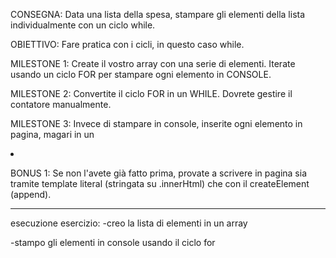 CONSEGNA:
Data una lista della spesa, stampare gli elementi della lista individualmente con un ciclo while.

 OBIETTIVO:
Fare pratica con i cicli, in questo caso while.

 MILESTONE 1:
Create il vostro array con una serie di elementi.
Iterate usando un ciclo FOR per stampare ogni elemento in CONSOLE.

 MILESTONE 2:
Convertite il ciclo FOR in un WHILE. Dovrete gestire il contatore manualmente. 

 MILESTONE 3:
Invece di stampare in console, inserite ogni elemento in pagina, magari in un <li>

 BONUS 1:
Se non l'avete già fatto prima, provate a scrivere in pagina sia tramite template literal (stringata su .innerHtml) che con il createElement (append).

--------------------------------------
esecuzione esercizio:
-creo la lista di elementi in un array

-stampo gli elementi in console usando il ciclo for 